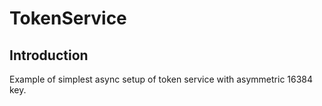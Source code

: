 # TokenService

## Introduction

Example of simplest async setup of token service with asymmetric 16384 key.

